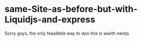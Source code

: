 # same-Site-as-before-but-with-Liquidjs-and-express
Sorry guys, the only feasibble way to don this is wwith nextjs
